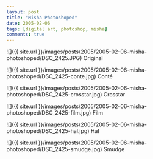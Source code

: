 ```yaml
---
layout: post
title: "Misha Photoshoped"
date: 2005-02-06
tags: [digital art, photoshop, misha]
comments: true
---
```

![]({{ site.url }}/images/posts/2005/2005-02-06-misha-photoshoped/DSC_2425.JPG)
Original

![]({{ site.url }}/images/posts/2005/2005-02-06-misha-photoshoped/DSC_2425-conte.jpg)
Conté

![]({{ site.url }}/images/posts/2005/2005-02-06-misha-photoshoped/DSC_2425-crosstar.jpg)
Crosstar

![]({{ site.url }}/images/posts/2005/2005-02-06-misha-photoshoped/DSC_2425-film.jpg)
Film

![]({{ site.url }}/images/posts/2005/2005-02-06-misha-photoshoped/DSC_2425-hal.jpg)
Hal

![]({{ site.url }}/images/posts/2005/2005-02-06-misha-photoshoped/DSC_2425-smudge.jpg)
Smudge
